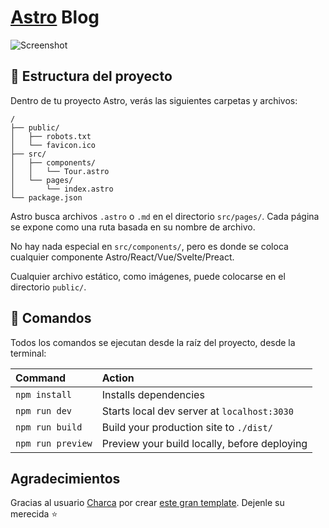 # [Astro](https://astro.build) Blog

![Screenshot](https://github.com/JonathanRangelB/blog/assets/3516336/ba5dc96b-deae-45b0-9f2a-8cc4b0db7c48)

## 🚀 Estructura del proyecto

Dentro de tu proyecto Astro, verás las siguientes carpetas y archivos:

```
/
├── public/
│   ├── robots.txt
│   └── favicon.ico
├── src/
│   ├── components/
│   │   └── Tour.astro
│   └── pages/
│       └── index.astro
└── package.json
```

Astro busca archivos `.astro` o `.md` en el directorio `src/pages/`. Cada página se expone como una ruta basada en su nombre de archivo.

No hay nada especial en `src/components/`, pero es donde se coloca cualquier componente Astro/React/Vue/Svelte/Preact.

Cualquier archivo estático, como imágenes, puede colocarse en el directorio `public/`.

## 🧞 Comandos

Todos los comandos se ejecutan desde la raíz del proyecto, desde la terminal:

| Command           | Action                                       |
| :---------------- | :------------------------------------------- |
| `npm install`     | Installs dependencies                        |
| `npm run dev`     | Starts local dev server at `localhost:3030`  |
| `npm run build`   | Build your production site to `./dist/`      |
| `npm run preview` | Preview your build locally, before deploying |

## Agradecimientos
Gracias al usuario [Charca](https://github.com/Charca) por crear [este gran template](https://github.com/Charca/astro-blog-template). Dejenle su merecida ⭐
